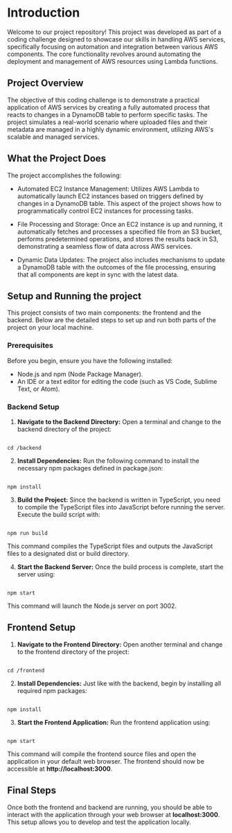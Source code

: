 # Introduction

Welcome to our project repository! This project was developed as part of a coding challenge designed to showcase our skills in handling AWS services, specifically focusing on automation and integration between various AWS components. The core functionality revolves around automating the deployment and management of AWS resources using Lambda functions.

## Project Overview

The objective of this coding challenge is to demonstrate a practical application of AWS services by creating a fully automated process that reacts to changes in a DynamoDB table to perform specific tasks. The project simulates a real-world scenario where uploaded files and their metadata are managed in a highly dynamic environment, utilizing AWS's scalable and managed services.

## What the Project Does

The project accomplishes the following:

- Automated EC2 Instance Management: Utilizes AWS Lambda to automatically launch EC2 instances based on triggers defined by changes in a DynamoDB table. This aspect of the project shows how to programmatically control EC2 instances for processing tasks.

- File Processing and Storage: Once an EC2 instance is up and running, it automatically fetches and processes a specified file from an S3 bucket, performs predetermined operations, and stores the results back in S3, demonstrating a seamless flow of data across AWS services.

- Dynamic Data Updates: The project also includes mechanisms to update a DynamoDB table with the outcomes of the file processing, ensuring that all components are kept in sync with the latest data.

## Setup and Running the project

This project consists of two main components: the frontend and the backend. Below are the detailed steps to set up and run both parts of the project on your local machine.
### Prerequisites

Before you begin, ensure you have the following installed:

- Node.js and npm (Node Package Manager). 
- An IDE or a text editor for editing the code (such as VS Code, Sublime Text, or Atom).

### Backend Setup

1. **Navigate to the Backend Directory:**
Open a terminal and change to the backend directory of the project:
```

cd /backend

```
2. **Install Dependencies:**
Run the following command to install the necessary npm packages defined in package.json:
```

npm install

```
3. **Build the Project:**
Since the backend is written in TypeScript, you need to compile the TypeScript files into JavaScript before running the server. Execute the build script with:
```

npm run build

```

This command compiles the TypeScript files and outputs the JavaScript files to a designated dist or build directory.

4. **Start the Backend Server:**
Once the build process is complete, start the server using:
```

npm start

```

This command will launch the Node.js server on port 3002.


## Frontend Setup 
1. **Navigate to the Frontend Directory:**
Open another terminal and change to the frontend directory of the project:

```

cd /frontend

```

2. **Install Dependencies:**
Just like with the backend, begin by installing all required npm packages:

```

npm install

```
3. **Start the Frontend Application:**
Run the frontend application using:

```

npm start

```
This command will compile the frontend source files and open the application in your default web browser. The frontend should now be accessible at **http://localhost:3000**.

## Final Steps

Once both the frontend and backend are running, you should be able to interact with the application through your web browser at **localhost:3000**. This setup allows you to develop and test the application locally.
